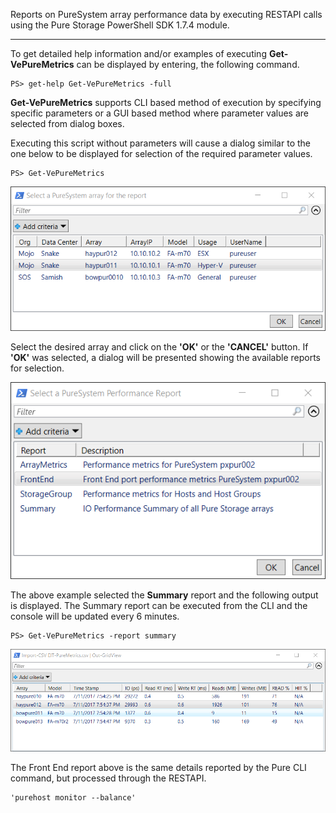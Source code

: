 Reports on PureSystem array performance data by executing RESTAPI calls using the Pure Storage
PowerShell SDK 1.7.4 module.
***
To get detailed help information and/or examples of executing **Get-VePureMetrics** can be
displayed by entering, the following command.

    PS> get-help Get-VePureMetrics -full

**Get-VePureMetrics** supports CLI based method of execution by specifying specific parameters
or a GUI based method where parameter values are selected from dialog boxes.

Executing this script without parameters will cause a dialog similar to the one below to be displayed
for selection of the required parameter values.

    PS> Get-VePureMetrics

[![GetPure](images/Select-Pure-Array.png)](images/Select-Pure-Array.png)

Select the desired array and click on the **'OK'** or the **'CANCEL'** button.  If **'OK'** was
selected, a dialog will be presented showing the available reports for selection.

[![GetPureRpt](images/Select-Pure-Report.png)](images/Select-Pure-Report.png)

The above example selected the **Summary** report and the following output is displayed. The Summary
report can be executed from the CLI and the console will be updated every 6 minutes.

    PS> Get-VePureMetrics -report summary

[![PureSummary](images/Pure-Summary-Report.png)](images/Pure-Summary-Report.png)

The Front End report above is the same details reported by the Pure CLI command, but processed
through the RESTAPI.

    'purehost monitor --balance'  
